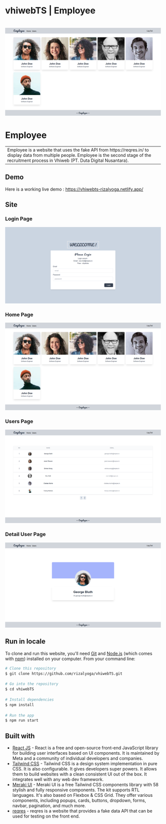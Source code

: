# vhiwebTS | Employee

# ![Employee](https://github.com/rizalyoga/vhiwebTS/blob/main/SS/home.png)

# Employee

<table>
<tr>
<td>
Employee is a website that uses the fake API from https://reqres.in/ to display data from multiple people. Employee is the second stage of the recruitment process in
Vhiweb (PT. Duta Digital Nusantara).
</td>
</tr>
</table>

## Demo

Here is a working live demo : https://vhiwebts-rizalyoga.netlify.app/

## Site

### Login Page

![](https://github.com/rizalyoga/vhiwebTS/blob/main/SS/login.png)

### Home Page

![](https://github.com/rizalyoga/vhiwebTS/blob/main/SS/home.png)

### Users Page

![](https://github.com/rizalyoga/vhiwebTS/blob/main/SS/user.png)

### Detail User Page

![](https://github.com/rizalyoga/vhiwebTS/blob/main/SS/detail.png)

<!-- ## Mobile support

The WebApp is compatible with devices of all sizes and all OS's, and consistent improvements are being made.

![](https://iharsh234.github.io/WebApp/images/demo/mobile.png) -->

## Run in locale

To clone and run this website, you'll need [Git](https://git-scm.com) and [Node.js](https://nodejs.org/en/download/) (which comes with [npm](http://npmjs.com)) installed on your computer. From your command line:

```bash
# Clone this repository
$ git clone https://github.com/rizalyoga/vhiwebTS.git

# Go into the repository
$ cd vhiwebTS

# Install dependencies
$ npm install

# Run the app
$ npm run start
```

## Built with

- [React JS](https://reactjs.org/) - React is a free and open-source front-end JavaScript library for building user interfaces based on UI components. It is maintained by Meta and a community of individual developers and companies.
- [Tailwind CSS](https://tailwindcss.com/) - Tailwind CSS is a design system implementation in pure CSS. It is also configurable. It gives developers super powers. It allows them to build websites with a clean consistent UI out of the box. It integrates well with any web dev framework.
- [Meraki UI](https://merakiui.com/) - Meraki UI is a free Tailwind CSS components library with 58 stylish and fully responsive components. The kit supports RTL languages. It's also based on Flexbox & CSS Grid. They offer various components, including popups, cards, buttons, dropdown, forms, navbar, pagination, and much more.
- [reqres](https://reqres.in/) - reqres is a website that provides a fake data API that can be used for testing on the front end.
